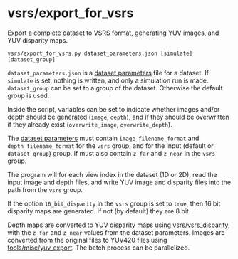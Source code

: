 # vsrs/export\_for\_vsrs

Export a complete dataset to VSRS format, generating YUV images, and YUV disparity maps.
      
    vsrs/export_for_vsrs.py dataset_parameters.json [simulate] [dataset_group]

`dataset_parameters.json` is a [dataset parameters](../../data/dataset.html) file for a dataset. If `simulate` is set, nothing is written, and only a simulation run is made. `dataset_group` can be set to a group of the dataset. Otherwise the default group is used.

Inside the script, variables can be set to indicate whether images and/or depth should be generated (`image`, `depth`), and if they should be overwritten if they already exist (`overwrite_image`, `overwrite_depth`).

The [dataset parameters](../../data/dataset.html) must contain `image_filename_format` and `depth_filename_format` for the `vsrs` group, and for the input (default or `dataset_group`) group. If must also contain `z_far` and `z_near` in the `vsrs` group.

The program will for each view index in the dataset (1D or 2D), read the input image and depth files, and write YUV image and disparity files into the path from the `vsrs` group.

If the option `16_bit_disparity` in the `vsrs` group is set to `true`, then 16 bit disparity maps are generated. If not (by default) they are 8 bit.

Depth maps are converted to YUV disparity maps using [vsrs/vsrs\_disparity](vsrs_disparity.html), with the `z_far` and `z_near` values from the dataset parameters. Images are converted from the original files to YUV420 files using [tools/misc/yuv\_export](../misc/yuv_export.html). The batch process can be parallelized.

